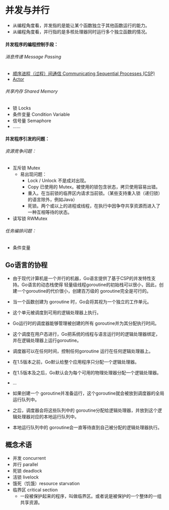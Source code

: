 # 并发与并行
- 从编程角度看，并发指的是能让某个函数独立于其他函数运行的能力。
- 从编程角度看，并行指的是多核处理器同时运行多个独立函数的情况。

#### 并发程序的编程控制手段：
###### 消息传递 Message Passing
- [顺序进程（过程）间通信 Communicating Sequential Processes (CSP)](https://www.youtube.com/watch?v=Z8ZpWVuEx8c)
- [Actor](https://blog.csdn.net/sixdaycoder/article/details/90751972)
###### 共享内存 Shared Memory
- 锁 Locks
- 条件变量 Condition Variable
- 信号量 Semaphore
- ......

#### 并发程序引发的问题：
###### 资源竞争问题：
- 互斥锁 Mutex
  - 易出现问题：
    - Lock / Unlock 不是成对出现。
    - Copy 已使用的 Mutex。被使用的锁包含状态，拷贝使用容易出错。
    - 重入。在当前锁的临界区内请求当前锁。（某些支持重入锁（递归锁）的语言除外，例如Java）
    - 死锁。两个或以上的进程或线程，在执行中因争夺共享资源而进入了一种互相等待的状态。
- 读写锁 RWMutex

###### 任务编排问题：
- 条件变量


## Go语言的协程
- 由于现代计算机是一个并行的机器，Go语言提供了基于CSP的并发特性支持。Go语言的动态栈使得 轻量级线程goroutine的初始栈可以很小，因此，创建一个goroutine的代价很小，创建百万级的 goroutine完全是可行的。

- 当一个函数创建为 goroutine 时，Go会将其视为一个独立的工作单元。
- 这个单元被调度到可用的逻辑处理器上执行。
- Go运行时的调度器能够管理被创建的所有 goroutine并为其分配执行时间。
- 这个调度在用户态进行，Go把系统的线程与语言运行时的逻辑处理器绑定，并在逻辑处理器上运行goroutine。
- 调度器可以在任何时间，控制任何goroutine 运行在任何逻辑处理器上。
- 在1.5版本之前，Go默认给整个应用程序只分配一个逻辑处理器。
- 在1.5版本及之后，Go默认会为每个可用的物理处理器分配一个逻辑处理器。
- ...
- 如果创建一个 goroutine并准备运行，这个goroutine就会被放到调度器的全局运行队列中。
- 之后，调度器会将这些队列中的 goroutine分配给逻辑处理器，并放到这个逻辑处理器对应的本地运行队列中。
- 本地运行队列中的 goroutine会一直等待直到自己被分配的逻辑处理器执行。

## 概念术语
- 并发 concurrent
- 并行 parallel
- 死锁 deadlock
- 活锁 livelock
- 饿死（饥饿）resource starvation
- 临界区 critical section
  - 一段被保护起来的程序，叫做临界区。或者说是被保护的一个整体的一组共享资源。
